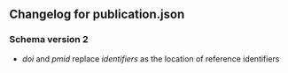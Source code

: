 ## Changelog for publication.json

### Schema version 2
* *doi* and *pmid* replace *identifiers* as the location of reference identifiers
